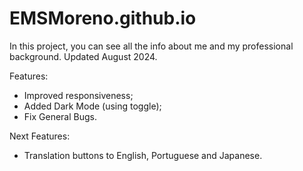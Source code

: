 # EMSMoreno.github.io
In this project, you can see all the info about me and my professional background.
Updated August 2024.

Features:
- Improved responsiveness;
- Added Dark Mode (using toggle);
- Fix General Bugs.

Next Features:
- Translation buttons to English, Portuguese and Japanese.  
